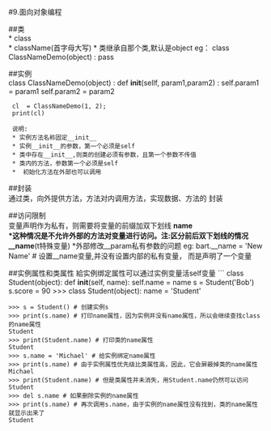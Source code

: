 #9.面向对象编程

##类       
    * class   
    * className(首字母大写) 
    * 类继承自那个类,默认是object
    eg：
        class  ClassNameDemo(object) :
            pass

##实例      
    class ClassNameDemo(object) :
        def __init__(sellf, param1,param2) :
            self.param1 = param1
            self.param2 = param2
            
     cl  = ClassNameDemo(1, 2);
     print(cl)
     
     说明:				
     * 实例方法名称固定__init__
     * 实例__init__的参数，第一个必须是self
     * 类中存在__init__,则类的创建必须有参数，且第一个参数不传值
     * 类内的方法，参数第一个必须是self
     *  初始化方法在外部也可以调用
  
##封装			
    通过类，向外提供方法，方法对内调用方法，实现数据、方法的
    封装
    
##访问限制 					 
    变量声明作为私有，则需要将变量的前缀加双下划线
    __name				
    *这种情况是不允许外部的方法对变量进行访问。注:区分前后双下划线的情况__name__(t特殊变量)
    *外部修改__param私有参数的问题
      eg: bart.__name = 'New Name' # 设置__name变量,并没有设置内部的私有变量，
     而是声明了一个变量

##实例属性和类属性
    給实例绑定属性可以通过实例变量活self变量
    ```
    class Student(object):
    def __init__(self, name):
        self.name = name
    s = Student('Bob')
    s.score = 90
    >>> class Student(object):
    name = 'Student'

    >>> s = Student() # 创建实例s
    >>> print(s.name) # 打印name属性，因为实例并没有name属性，所以会继续查找class的name属性
    Student
    >>> print(Student.name) # 打印类的name属性
    Student
    >>> s.name = 'Michael' # 给实例绑定name属性
    >>> print(s.name) # 由于实例属性优先级比类属性高，因此，它会屏蔽掉类的name属性
    Michael
    >>> print(Student.name) # 但是类属性并未消失，用Student.name仍然可以访问
    Student
    >>> del s.name # 如果删除实例的name属性
    >>> print(s.name) # 再次调用s.name，由于实例的name属性没有找到，类的name属性就显示出来了
    Student
```
    
    
